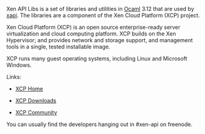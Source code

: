 Xen API Libs is a set of libraries and utilities in
[Ocaml](http://caml.inria.fr/ocaml/) 3.12 that are used by
[xapi](https://github.com/xen-org/xen-api). The libraries are a
component of the Xen Cloud Platform (XCP) project.

Xen Cloud Platform (XCP) is an open source enterprise-ready server
virtualization and cloud computing platform.  XCP builds on the Xen
Hypervisor; and provides network and storage support, and management
tools in a single, tested installable image.

XCP runs many guest operating systems, including Linux and Microsoft
Windows.

Links:

* [XCP Home](http://www.xen.org/products/cloudxen.html)

* [XCP Downloads](http://www.xen.org/download/xcp/index.html)

* [XCP Community](http://www.xen.org/products/xcp/community_and_support.html)

You can usually find the developers hanging out in #xen-api on
freenode.

